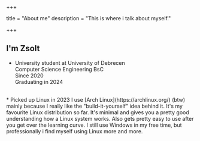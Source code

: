 +++

title = "About me"
description = "This is where i talk about myself."

+++


<h2> I'm Zsolt</h2>

 * University student at University of Debrecen  
  Computer Science Engineering BsC   
  Since 2020  
  Graduating in 2024  
<br>
* Picked up Linux in 2023  
I use [Arch Linux](https://archlinux.org/) (btw) mainly because I really like the "build-it-yourself" idea behind it. It's my favourite Linux distribution so far. It's minimal and gives you a pretty good understanding how a Linux system works. Also gets pretty easy to use after you get over the learning curve.  
I still use Windows in my free time, but professionally i find myself using Linux more and more.
<br>